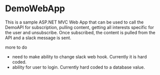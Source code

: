 # DemoWebApp
This is a sample ASP.NET MVC Web App that can be used to call the DemoAPI for subscription, pulling content, getting all interests specific for the user and unsubscribe. 
Once subscribed, the content is pulled from the API and a slack message is sent.

more to do
- need to make ability to change slack web hook. Currently it is hard coded.
- ability for user to login. Currently hard coded to a database value.

